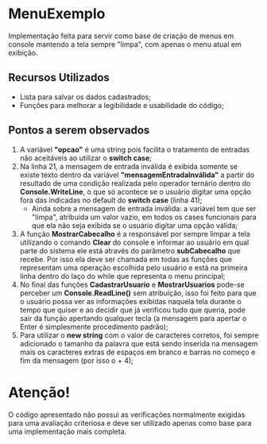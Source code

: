 # MenuExemplo
Implementação feita para servir como base de criação de menus em console mantendo a tela sempre "limpa", com apenas o menu atual em exibição.

## Recursos Utilizados
  * Lista para salvar os dados cadastrados;
  * Funções para melhorar a legibilidade e usabilidade do código;

## Pontos a serem observados
1. A variável **"opcao"** é uma string pois facilita o tratamento de entradas não aceitáveis ao utilizar o **switch case**;
2. Na linha 21, a mensagem de entrada inválida é exibida somente se existe texto dentro da variável **"mensagemEntradaInválida"** a partir do resultado de uma condição realizada pelo operador ternário dentro do **Console.WriteLine**, o que só acontece se o usuário digitar uma opção fora das indicadas no default do **switch case** (linha 41);
      * Ainda sobre a mensagem de entrada inválida: a variável tem que ser "limpa", atribuida um valor vazio, em todos os cases funcionais para que ela não seja exibida se o usuário digitar uma opção válida;
3. A função **MostrarCabecalho** é a responsável por sempre limpar a tela utilizando o comando **Clear** do console e informar ao usuário em qual parte do sistema ele está através do parâmetro **subCabecalho** que recebe. Por isso ela deve ser chamada em todas as funções que representam uma operação escolhida pelo usuário e está na primeira linha dentro do laço do while que representa o menu principal;
4. No final das funções **CadastrarUsuario** e **MostrarUsuarios** pode-se perceber um **Console.ReadLine()** sem atribuição, isso foi feito para que o usuário possa ver as informações exibidas naquela tela durante o tempo que quiser e ao decidir que já verificou tudo que queria, pode sair da função apertando qualquer tecla (a mensagem para apertar o Enter é simplesmente procedimento padrão);
5. Para utilizar o **new string** com o valor de caracteres corretos, foi sempre adicionado o tamanho da palavra que está sendo inserida na mensagem mais os caracteres extras de espaços em branco e barras no começo e fim da mensagem (por isso o + 4);
  
# Atenção!
O código apresentado não possui as verificações normalmente exigidas para uma avaliação criteriosa e deve ser utilizado apenas como base para uma implementação mais completa.

